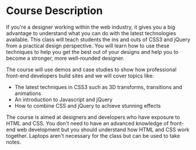 # Course Description

If you're a designer working within the web industry, it gives you a big advantage to understand what you can do with the latest technologies available. This class will teach students the ins and outs of CSS3 and jQuery from a practical design perspective. You will learn how to use these techniques to help you get the best out of your designs and help you to become a stronger, more well-rounded designer.

The course will use demos and case studies to show how professional front-end developers build sites and we will cover topics like:

* The latest techniques in CSS3 such as 3D transforms, transitions and animations
* An introduction to Javascript and jQuery
* How to combine CSS and jQuery to achieve stunning effects

The course is aimed at designers and developers who have exposure to HTML and CSS. You don't need to have an advanced knowledge of front-end web development but you should understand how HTML and CSS work together. Laptops aren't necessary for the class but can be used to take notes.
